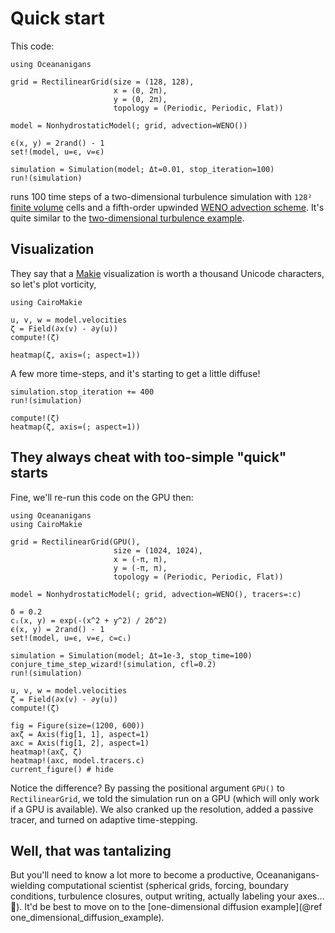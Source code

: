 # Quick start

This code:

```@example cpu
using Oceananigans

grid = RectilinearGrid(size = (128, 128),
                       x = (0, 2π),
                       y = (0, 2π),
                       topology = (Periodic, Periodic, Flat))

model = NonhydrostaticModel(; grid, advection=WENO())

ϵ(x, y) = 2rand() - 1
set!(model, u=ϵ, v=ϵ)

simulation = Simulation(model; Δt=0.01, stop_iteration=100)
run!(simulation)
```

runs 100 time steps of a two-dimensional turbulence simulation with `128²` [finite volume](https://en.wikipedia.org/wiki/Finite_volume_method) cells
and a fifth-order upwinded [WENO advection scheme](https://en.wikipedia.org/wiki/WENO_methods).
It's quite similar to the [two-dimensional turbulence example](https://clima.github.io/OceananigansDocumentation/stable/generated/two_dimensional_turbulence/).

## Visualization

They say that a [Makie](https://makie.juliaplots.org/stable/) visualization is worth a thousand Unicode characters, so let's plot vorticity,

```@example cpu
using CairoMakie

u, v, w = model.velocities
ζ = Field(∂x(v) - ∂y(u))
compute!(ζ)

heatmap(ζ, axis=(; aspect=1))
```

A few more time-steps, and it's starting to get a little diffuse!

```@example cpu
simulation.stop_iteration += 400
run!(simulation)

compute!(ζ)
heatmap(ζ, axis=(; aspect=1))
```

## They always cheat with too-simple "quick" starts

Fine, we'll re-run this code on the GPU then:

```@example gpu
using Oceananigans
using CairoMakie

grid = RectilinearGrid(GPU(),
                       size = (1024, 1024),
                       x = (-π, π),
                       y = (-π, π),
                       topology = (Periodic, Periodic, Flat))

model = NonhydrostaticModel(; grid, advection=WENO(), tracers=:c)

δ = 0.2
cᵢ(x, y) = exp(-(x^2 + y^2) / 2δ^2)
ϵ(x, y) = 2rand() - 1
set!(model, u=ϵ, v=ϵ, c=cᵢ)

simulation = Simulation(model; Δt=1e-3, stop_time=100)
conjure_time_step_wizard!(simulation, cfl=0.2)
run!(simulation)

u, v, w = model.velocities
ζ = Field(∂x(v) - ∂y(u))
compute!(ζ)

fig = Figure(size=(1200, 600))
axζ = Axis(fig[1, 1], aspect=1)
axc = Axis(fig[1, 2], aspect=1)
heatmap!(axζ, ζ)
heatmap!(axc, model.tracers.c)
current_figure() # hide
```

Notice the difference? By passing the positional argument `GPU()` to `RectilinearGrid`,
we told the simulation run on a GPU (which will only work if a GPU is available).
We also cranked up the resolution, added a passive tracer, and turned on adaptive time-stepping.

## Well, that was tantalizing

But you'll need to know a lot more to become a productive, Oceananigans-wielding computational scientist (spherical grids, forcing, boundary conditions,
turbulence closures, output writing, actually labeling your axes... 🤯).
It'd be best to move on to the [one-dimensional diffusion example](@ref one_dimensional_diffusion_example).
